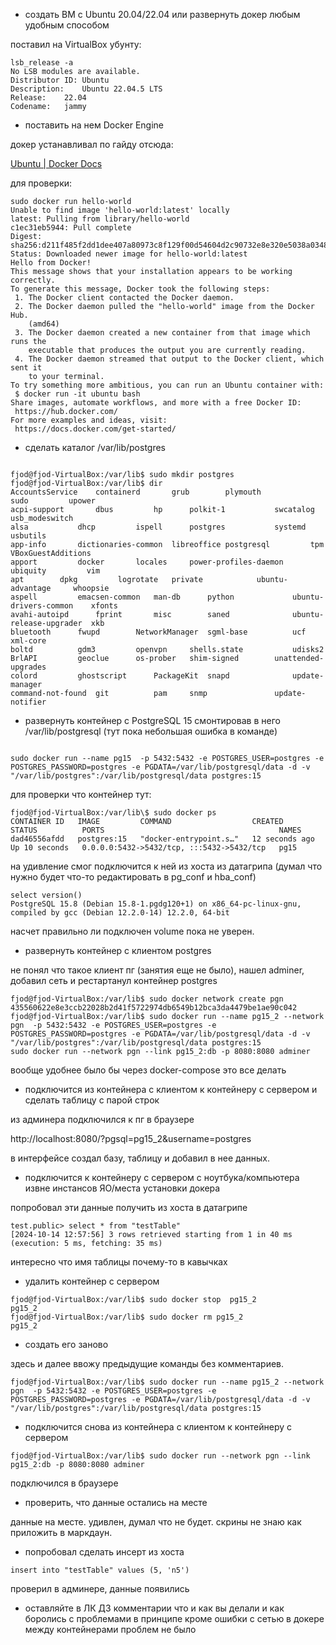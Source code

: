 -  создать ВМ с Ubuntu 20.04/22.04 или развернуть докер любым удобным способом

поставил на VirtualBox убунту:

```
lsb_release -a
No LSB modules are available.
Distributor ID:	Ubuntu
Description:	Ubuntu 22.04.5 LTS
Release:	22.04
Codename:	jammy
```

-  поставить на нем Docker Engine

докер устанавливал по гайду отсюда:

[Ubuntu | Docker Docs](https://docs.docker.com/engine/install/ubuntu/#install-using-the-repository)

для проверки:

```
sudo docker run hello-world
Unable to find image 'hello-world:latest' locally
latest: Pulling from library/hello-world
c1ec31eb5944: Pull complete 
Digest: sha256:d211f485f2dd1dee407a80973c8f129f00d54604d2c90732e8e320e5038a0348
Status: Downloaded newer image for hello-world:latest
Hello from Docker!
This message shows that your installation appears to be working correctly.
To generate this message, Docker took the following steps:
 1. The Docker client contacted the Docker daemon.
 2. The Docker daemon pulled the "hello-world" image from the Docker Hub.
    (amd64)
 3. The Docker daemon created a new container from that image which runs the
    executable that produces the output you are currently reading.
 4. The Docker daemon streamed that output to the Docker client, which sent it
    to your terminal.
To try something more ambitious, you can run an Ubuntu container with:
 $ docker run -it ubuntu bash
Share images, automate workflows, and more with a free Docker ID:
 https://hub.docker.com/
For more examples and ideas, visit:
 https://docs.docker.com/get-started/
```

- сделать каталог /var/lib/postgres

```

fjod@fjod-VirtualBox:/var/lib$ sudo mkdir postgres
fjod@fjod-VirtualBox:/var/lib$ dir
AccountsService    containerd		grub		plymouth	       sudo			upower
acpi-support	   dbus			hp		polkit-1	       swcatalog		usb_modeswitch
alsa		   dhcp			ispell		postgres	       systemd			usbutils
app-info	   dictionaries-common	libreoffice	postgresql	       tpm			VBoxGuestAdditions
apport		   docker		locales		power-profiles-daemon  ubiquity			vim
apt		   dpkg			logrotate	private		       ubuntu-advantage		whoopsie
aspell		   emacsen-common	man-db		python		       ubuntu-drivers-common	xfonts
avahi-autoipd	   fprint		misc		saned		       ubuntu-release-upgrader	xkb
bluetooth	   fwupd		NetworkManager	sgml-base	       ucf			xml-core
boltd		   gdm3			openvpn		shells.state	       udisks2
BrlAPI		   geoclue		os-prober	shim-signed	       unattended-upgrades
colord		   ghostscript		PackageKit	snapd		       update-manager
command-not-found  git			pam		snmp		       update-notifier
```

-  развернуть контейнер с PostgreSQL 15 смонтировав в него /var/lib/postgresql (тут пока небольшая ошибка в команде)

```

sudo docker run --name pg15  -p 5432:5432 -e POSTGRES_USER=postgres -e POSTGRES_PASSWORD=postgres -e PGDATA=/var/lib/postgresql/data -d -v "/var/lib/postgres":/var/lib/postgresql/data postgres:15

```

для проверки что контейнер тут:

```
fjod@fjod-VirtualBox:/var/lib\$ sudo docker ps
CONTAINER ID   IMAGE         COMMAND                  CREATED          STATUS          PORTS                                       NAMES
dad46556afdd   postgres:15   "docker-entrypoint.s…"   12 seconds ago   Up 10 seconds   0.0.0.0:5432->5432/tcp, :::5432->5432/tcp   pg15
```

на удивление смог подключится к ней из хоста из датагрипа (думал что нужно будет что-то редактировать в pg_conf и hba_conf)

```
select version()
PostgreSQL 15.8 (Debian 15.8-1.pgdg120+1) on x86_64-pc-linux-gnu, compiled by gcc (Debian 12.2.0-14) 12.2.0, 64-bit
```

насчет правильно ли подключен volume пока не уверен.

-  развернуть контейнер с клиентом postgres

не понял что такое клиент пг (занятия еще не было), нашел adminer, добавил сеть и рестартанул контейнер postgres

```
fjod@fjod-VirtualBox:/var/lib$ sudo docker network create pgn
435560622e8e3ccb22028b2d41f5722974db6549b12bca3da4479be1ae90c042
fjod@fjod-VirtualBox:/var/lib$ sudo docker run --name pg15_2 --network pgn  -p 5432:5432 -e POSTGRES_USER=postgres -e POSTGRES_PASSWORD=postgres -e PGDATA=/var/lib/postgresql/data -d -v "/var/lib/postgres":/var/lib/postgresql/data postgres:15
sudo docker run --network pgn --link pg15_2:db -p 8080:8080 adminer
```

вообще удобнее было бы через docker-compose это все делать

-  подключится из контейнера с клиентом к контейнеру с сервером и сделать таблицу с парой строк

из админера подключился к пг в браузере 

http://localhost:8080/?pgsql=pg15_2&username=postgres

в интерфейсе создал базу, таблицу и добавил в нее данных. 

-  подключится к контейнеру с сервером с ноутбука/компьютера извне инстансов ЯО/места установки докера

попробовал эти данные получить из хоста в датагрипе

```
test.public> select * from "testTable"
[2024-10-14 12:57:56] 3 rows retrieved starting from 1 in 40 ms (execution: 5 ms, fetching: 35 ms)
```

интересно что имя таблицы почему-то в кавычках

-  удалить контейнер с сервером

```
fjod@fjod-VirtualBox:/var/lib$ sudo docker stop  pg15_2
pg15_2
fjod@fjod-VirtualBox:/var/lib$ sudo docker rm pg15_2
pg15_2
```

-  создать его заново
  
здесь и далее ввожу предыдущие команды без комментариев.
```
fjod@fjod-VirtualBox:/var/lib$ sudo docker run --name pg15_2 --network pgn  -p 5432:5432 -e POSTGRES_USER=postgres -e POSTGRES_PASSWORD=postgres -e PGDATA=/var/lib/postgresql/data -d -v "/var/lib/postgres":/var/lib/postgresql/data postgres:15
```

-  подключится снова из контейнера с клиентом к контейнеру с сервером   

```
fjod@fjod-VirtualBox:/var/lib$ sudo docker run --network pgn --link pg15_2:db -p 8080:8080 adminer
```
подключился в браузере

-  проверить, что данные остались на месте

данные на месте. удивлен, думал что не будет. скрины не знаю как приложить в маркдаун.

-   попробовал сделать инсерт из хоста

   `insert into "testTable" values (5, 'n5')`

проверил в админере, данные появились

-  оставляйте в ЛК ДЗ комментарии что и как вы делали и как боролись с проблемами
  в принципе кроме ошибки с сетью в докере между контейнерами проблем не было
